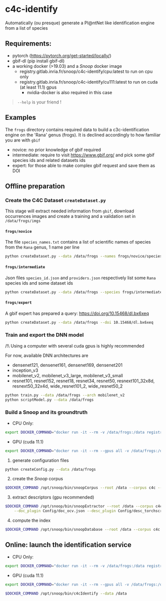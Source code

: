 # c4c-identify

Automatically (ou presque) generate a Pl@ntNet like identification engine from a list of species

## Requirements:
* pytorch (https://pytorch.org/get-started/locally/)
* gbif-dl (pip install gbif-dl)
* a working docker (>19.03) and a _Snoop_ docker image
    * registry.gitlab.inria.fr/snoop/c4c-identify/cpu:latest to run on cpu only
    * registry.gitlab.inria.fr/snoop/c4c-identify/cu111:latest to run on cuda (at least 11.1) gpus 
        * nvidia-docker is also required in this case


 > `--help` is your friend !

## Examples
The `frogs` directory contains required data to build a c3c-identification engine on the 'Rana' genus (frogs).
It is declined accordingly to how familiar you are with `gbif`
* novice: no prior knowledge of gbif required
* intermediate: require to visit https://www.gbif.org/ and pick some gbif species ids and related datasets ids
* expert: for those able to make complex gbif request and save them as DOI 

## Offline preparation

### Create the C4C Dataset `createDataset.py`
This stage will extract needed information from `gbif`, download occurrences images and create a training and a validation set in `/data/frogs/imgs`

#### `frogs/novice`
The file `species_names.txt` contains a list of scientific names of species from the `Rana` genus, 1 name per line

```bash
python createDataset.py --data /data/frogs --names frogs/novice/species_names.txt --number 500
```

#### `frogs/intermediate`

Json files `species_id.json` and `providers.json` respectively list some `Rana` species ids and some dataset ids

```bash
python createDataset.py --data /data/frogs --species frogs/intermediate/species_id.json --providers frogs/intermediate/providers.json --number 500
```

#### `frogs/expert`
A gbif expert has prepared a query: https://doi.org/10.15468/dl.bx6xeq

```bash
python createDataset.py --data /data/frogs --doi 10.15468/dl.bx6xeq
```

### Train and export the DNN model

/!\ Using a computer with several cuda gpus is highly recommended 

For now, available DNN architectures are
* densenet121, densenet161, densenet169, densenet201
* inception_v3
* mobilenet_v2, mobilenet_v3_large, mobilenet_v3_small
* resnet101, resnet152, resnet18, resnet34, resnet50, resnext101_32x8d, resnext50_32x4d, wide_resnet101_2, wide_resnet50_2

```bash
python train.py --data /data/frogs --arch mobilenet_v2
python scriptModel.py --data /data/frogs
```

### Build a Snoop and its groundtruth

* CPU Only:
```bash
export DOCKER_COMMAND="docker run -it --rm -v /data/frogs:/data registry.gitlab.inria.fr/snoop/c4c-identify/cpu:latest"
```
* GPU (cuda 11.1)
```bash
export DOCKER_COMMAND="docker run -it --rm --gpus all -v /data/frogs:/data registry.gitlab.inria.fr/snoop/c4c-identify/cu111:latest"
```


1. generate configuration files
```bash
python createConfig.py --data /data/frogs
```

2. create the _Snoop_ corpus
```bash
$DOCKER_COMMAND /opt/snoop/bin/snoopCorpus --root /data --corpus c4c --recurse --input img
```

3. extract descriptors (gpu recommended)
```bash
$DOCKER_COMMAND /opt/snoop/bin/snoopExtractor --root /data --corpus c4c --feature Feature \
    --doc_plugin Config/doc_ocv.json --desc_plugin Config/desc_torchscript.json --min_num_desc 1 --nb_lot_per_thread 100 --nb_threads 10
```
4. compute the index

```bash
$DOCKER_COMMAND /opt/snoop/bin/snoopDatabase --root /data --corpus c4c --feature Feature --database Index --db_plugin Config/db_pmh.json
```

## Online: launch the identification service

* CPU Only:
```bash
export DOCKER_COMMAND="docker run -it --rm -v /data/frogs:/data registry.gitlab.inria.fr/snoop/c4c-identify/cpu:latest"
```
* GPU (cuda 11.1)
```bash
export DOCKER_COMMAND="docker run -it --rm --gpus all -v /data/frogs:/data registry.gitlab.inria.fr/snoop/c4c-identify/cu111:latest"
```

```bash
$DOCKER_COMMAND /opt/snoop/bin/c4cIdentify --data /data
```
